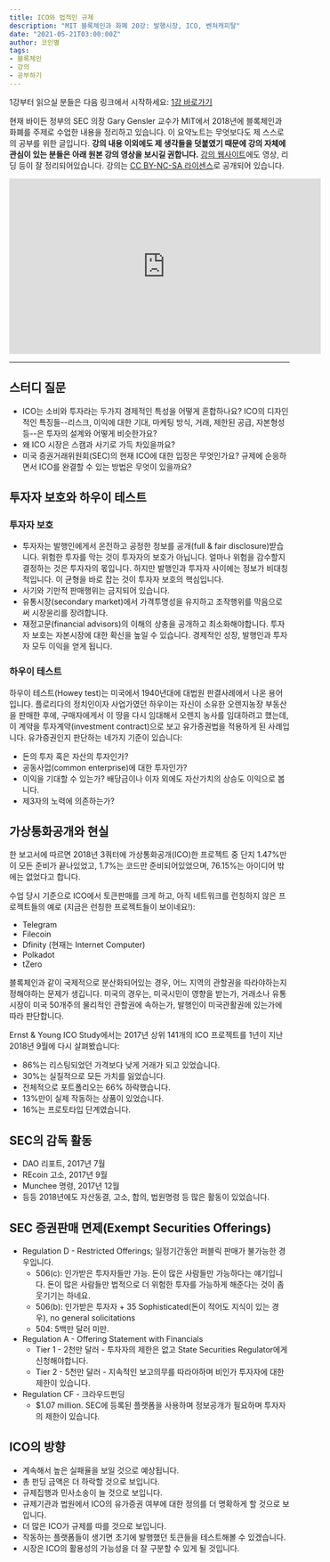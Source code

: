 ```yaml
---
title: ICO와 법적인 규제
description: "MIT 블록체인과 화폐 20강: 발행시장, ICO, 벤쳐캐피탈"
date: "2021-05-21T03:00:00Z"
author: 코인별
tags: 
- 블록체인
- 강의
- 공부하기
---
```


1강부터 읽으실 분들은 다음 링크에서 시작하세요: [1강 바로가기](/mit-blockchain-course-1/)

현재 바이든 정부의 SEC 의장 Gary Gensler 교수가 MIT에서 2018년에 블록체인과 화폐를 주제로 수업한 내용을 정리하고 있습니다. 이 요약노트는 무엇보다도 제 스스로의 공부를 위한 글입니다. **강의 내용 이외에도 제 생각들을 덧붙였기 때문에 강의 자체에 관심이 있는 분들은 아래 원본 강의 영상을 보시길 권합니다.** [강의 웹사이트](https://ocw.mit.edu/courses/sloan-school-of-management/15-s12-blockchain-and-money-fall-2018/video-lectures/)에도 영상, 리딩 등이 잘 정리되어있습니다. 강의는 [CC BY-NC-SA 라이센스](https://creativecommons.org/licenses/by-nc-sa/4.0/)로 공개되어 있습니다.

<iframe width="560" height="315" src="https://www.youtube.com/embed/7EXcHqLg7BI" title="YouTube video player" frameborder="0" allow="accelerometer; autoplay; clipboard-write; encrypted-media; gyroscope; picture-in-picture" allowfullscreen></iframe>

---

## 스터디 질문
- ICO는 소비와 투자라는 두가지 경제적인 특성을 어떻게 혼합하나요? ICO의 디자인적인 특징들--리스크, 이익에 대한 기대, 마케팅 방식, 거래, 제한된 공급, 자본형성 등--은 투자의 설계와 어떻게 비슷한가요?
- 왜 ICO 시장은 스캠과 사기로 가득 차있을까요?
- 미국 증권거래위원회(SEC)의 현재 ICO에 대한 입장은 무엇인가요? 규제에 순응하면서 ICO를 완결할 수 있는 방법은 무엇이 있을까요?

## 투자자 보호와 하우이 테스트

### 투자자 보호
- 투자자는 발행인에게서 온전하고 공정한 정보를 공개(full & fair disclosure)받습니다. 위험한 투자를 막는 것이 투자자의 보호가 아닙니다. 얼마나 위험을 감수할지 결정하는 것은 투자자의 몫입니다. 하지만 발행인과 투자자 사이에는 정보가 비대칭적입니다. 이 균형을 바로 잡는 것이 투자자 보호의 핵심입니다.
- 사기와 기만적 판매행위는 금지되어 있습니다.
- 유통시장(secondary market)에서 가격투명성을 유지하고 조작행위를 막음으로써 시장윤리를 장려합니다.
- 재정고문(financial advisors)의 이해의 상충을 공개하고 최소화해야합니다.
투자자 보호는 자본시장에 대한 확신을 높일 수 있습니다.
경제적인 성장, 발행인과 투자자 모두 이익을 얻게 됩니다.

### 하우이 테스트
하우이 테스트(Howey test)는 미국에서 1940년대에 대법원 판결사례에서 나온 용어입니다. 플로리다의 정치인이자 사업가였던 하우이는 자신이 소유한 오렌지농장 부동산을 판매한 후에, 구매자에게서 이 땅을 다시 임대해서 오렌지 농사를 임대하려고 했는데, 이 계약을 투자계약(investment contract)으로 보고 유가증권법을 적용하게 된 사례입니다. 유가증권인지 판단하는 네가지 기준이 있습니다:

- 돈의 투자 혹은 자산의 투자인가?
- 공동사업(common enterprise)에 대한 투자인가?
- 이익을 기대할 수 있는가? 배당금이나 이자 외에도 자산가치의 상승도 이익으로 봅니다.
- 제3자의 노력에 의존하는가?

## 가상통화공개와 현실
한 보고서에 따르면 2018년 3쿼터에 가상통화공개(ICO)한 프로젝트 중 단지 1.47%만이 모든 준비가 끝나있었고, 1.7%는 코드만 준비되어있었으며, 76.15%는 아이디어 밖에는 없었다고 합니다.

수업 당시 기준으로 ICO에서 토큰판매를 크게 하고, 아직 네트워크를 런칭하지 않은 프로젝트들의 예로 (지금은 런칭한 프로젝트들이 보이네요!):
- Telegram
- Filecoin
- Dfinity (현재는 Internet Computer)
- Polkadot
- tZero

블록체인과 같이 국제적으로 분산화되어있는 경우, 어느 지역의 관할권을 따라야하는지 정해야하는 문제가 생깁니다. 미국의 경우는, 미국시민이 영향을 받는가, 거래소나 유통시장이 미국 50개주의 물리적인 관할권에 속하는가, 발행인이 미국관활권에 있는가에 따라 판단합니다.

Ernst & Young ICO Study에서는 2017년 상위 141개의 ICO 프로젝트를 1년이 지난 2018년 9월에 다시 살펴봤습니다:

- 86%는 리스팅되었던 가격보다 낮게 거래가 되고 있었습니다.
- 30%는 실질적으로 모든 가치를 잃었습니다.
- 전체적으로 포트폴리오는 66% 하락했습니다.
- 13%만이 실제 작동하는 상품이 있었습니다.
- 16%는 프로토타입 단계였습니다.

## SEC의 감독 활동
- DAO 리포트, 2017년 7월
- REcoin 고소, 2017년 9월
- Munchee 명령, 2017년 12월
- 등등 2018년에도 자산동결, 고소, 합의, 법원명령 등 많은 활동이 있었습니다.

## SEC 증권판매 면제(Exempt Securities Offerings)
- Regulation D - Restricted Offerings; 일정기간동안 퍼블릭 판매가 불가능한 경우입니다.
  - 506(c): 인가받은 투자자들만 가능. 돈이 많은 사람들만 가능하다는 얘기입니다. 돈이 많은 사람들만 법적으로 더 위험한 투자를 가능하게 해준다는 것이 좀 웃기기는 하네요.
  - 506(b): 인가받은 투자자 + 35 Sophisticated(돈이 적어도 지식이 있는 경우), no general solicitations
  - 504: 5백만 달러 미만.
- Regulation A - Offering Statement with Financials
  - Tier 1 - 2천만 달러 - 투자자의 제한은 없고 State Securities Regulator에게 신청해야합니다.
  - Tier 2 - 5천만 달러 - 지속적인 보고의무를 따라야하며 비인가 투자자에 대한 제한이 있습니다.
- Regulation CF - 크라우드펀딩
  - $1.07 million. SEC에 등록된 플랫폼을 사용하며 정보공개가 필요하며 투자자의 제한이 있습니다.

## ICO의 방향
- 계속해서 높은 실패율을 보일 것으로 예상됩니다.
- 총 펀딩 금액은 더 하락할 것으로 보입니다.
- 규제집행과 민사소송이 늘 것으로 보입니다.
- 규제기관과 법원에서 ICO의 유가증권 여부에 대한 정의를 더 명확하게 할 것으로 보입니다. 
- 더 많은 ICO가 규제를 따를 것으로 보입니다.
- 작동하는 플랫폼들이 생기면 초기에 발행했던 토큰들을 테스트해볼 수 있겠습니다.
- 시장은 ICO의 활용성의 가능성을 더 잘 구분할 수 있게 될 것입니다.